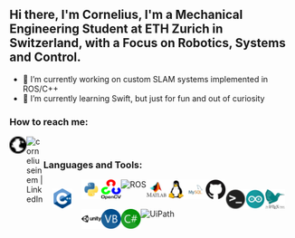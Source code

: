 ## Hi there, I'm Cornelius, I'm a Mechanical Engineering Student at ETH Zurich in Switzerland, with a Focus on Robotics, Systems and Control.
- 🔭 I’m currently working on custom SLAM systems implemented in ROS/C++
- 🌱 I’m currently learning Swift, but just for fun and out of curiosity


### How to reach me:
[<img align="left" alt="corneliuseinem.com" width="30px" src="https://raw.githubusercontent.com/iconic/open-iconic/master/svg/globe.svg" />][website]
[<img align="left" alt="corneliuseinem | LinkedIn" width="30px" src="https://cdn.jsdelivr.net/npm/simple-icons@v3/icons/linkedin.svg" />][linkedin]

<br />

### Languages and Tools:


<img align="left" alt="C++" height="35px" style="padding:16px" src="https://raw.githubusercontent.com/github/explore/master/topics/cpp/cpp.png" />
<img align="left" alt="Python" height="35px" src="https://raw.githubusercontent.com/github/explore/master/topics/python/python.png" />
<img align="left" alt="openCV" height="35px" src="https://raw.githubusercontent.com/github/explore/master/topics/opencv/opencv.png" />
<img align="left" alt="ROS" height="35px" src="https://www.ros.org/wp-content/uploads/2013/10/rosorg-logo1.png" />
<img align="left" alt="Matlab" height="35px" src="https://raw.githubusercontent.com/github/explore/master/topics/matlab/matlab.png" />
<img align="left" alt="Linux" height="35px" src="https://raw.githubusercontent.com/github/explore/master/topics/linux/linux.png" />
<img align="left" alt="MySQL" height="35px" src="https://raw.githubusercontent.com/github/explore/80688e429a7d4ef2fca1e82350fe8e3517d3494d/topics/mysql/mysql.png" />
<img align="left" alt="GitHub" height="35px" src="https://raw.githubusercontent.com/github/explore/78df643247d429f6cc873026c0622819ad797942/topics/github/github.png" />

<br />

<img align="left" alt="Terminal" height="35px" src="https://raw.githubusercontent.com/github/explore/80688e429a7d4ef2fca1e82350fe8e3517d3494d/topics/terminal/terminal.png" />
<img align="left" alt="Arduino" height="35px" src="https://raw.githubusercontent.com/github/explore/master/topics/arduino/arduino.png" />
<img align="left" alt="Latex" height="35px" src="https://raw.githubusercontent.com/github/explore/master/topics/latex/latex.png" />
<img align="left" alt="Unity" height="35px" src="https://raw.githubusercontent.com/github/explore/master/topics/unity/unity.png" />
<img align="left" alt="Visual Basic" height="35px" src="https://raw.githubusercontent.com/github/explore/master/topics/visual-basic/visual-basic.png" />
<img align="left" alt="C#" height="35px" src="https://raw.githubusercontent.com/github/explore/master/topics/csharp/csharp.png" />
<img align="left" alt="UiPath" height="35px" src="https://www.uipath.com/hubfs/Valentin/Brand-Kit/logos/UiPath-full-logo.svg?v=2.0" />



<!--
**ceinem/ceinem** is a ✨ _special_ ✨ repository because its `README.md` (this file) appears on your GitHub profile.

Here are some ideas to get you started:



- 👯 I’m looking to collaborate on ...
- 🤔 I’m looking for help with ...
- 💬 Ask me about ...
- 📫 How to reach me: ...
- 😄 Pronouns: ...
- ⚡ Fun fact: ...
-->

[website]: https://corneliuseinem.com
[linkedin]: https://www.linkedin.com/in/corneliuseinem/
